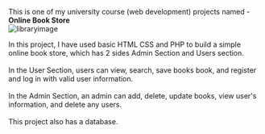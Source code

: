 This is one of my university course (web development) projects named -  **Online Book Store** <br>
![libraryimage](https://github.com/user-attachments/assets/6a0bace8-e2f6-4620-8424-7e22052f0dd5)

In this project, I have used basic HTML CSS and PHP to build a simple online book store, which has 2 sides Admin Section and Users section. <br> <br>
In the User Section,  users can view, search, save books book, and register and log in with valid user information. <br> <br>
In the Admin Section, an admin can add, delete, update books, view user's information, and delete any users.<br><br>
This project also has a database.
